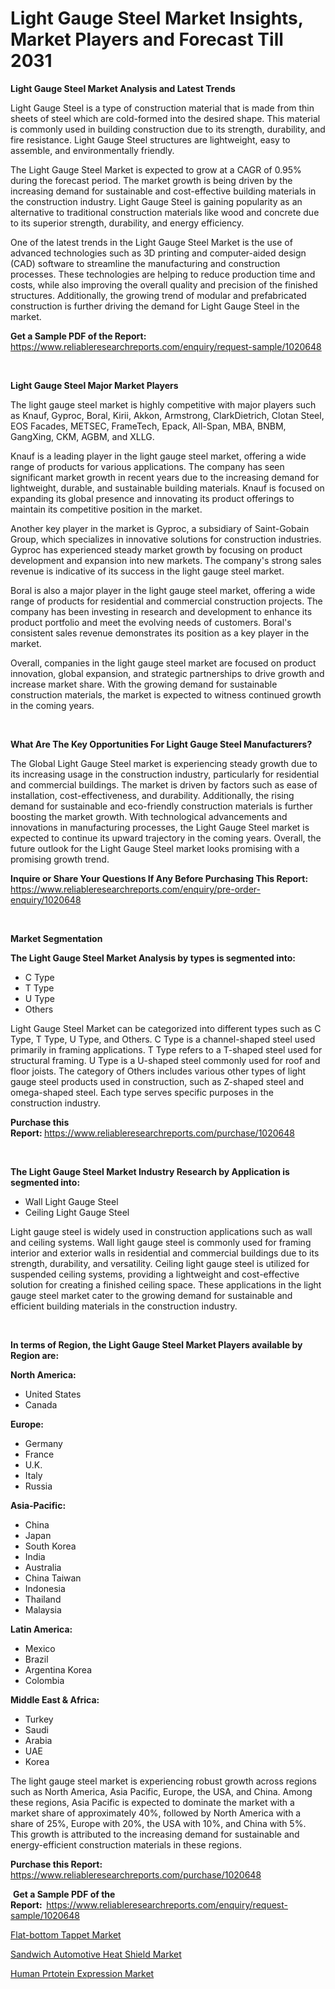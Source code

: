 <p><h1>Light Gauge Steel Market Insights, Market Players and Forecast Till 2031</h1></p><p><strong>Light Gauge Steel Market Analysis and Latest Trends</strong></p>
<p><p>Light Gauge Steel is a type of construction material that is made from thin sheets of steel which are cold-formed into the desired shape. This material is commonly used in building construction due to its strength, durability, and fire resistance. Light Gauge Steel structures are lightweight, easy to assemble, and environmentally friendly.</p><p>The Light Gauge Steel Market is expected to grow at a CAGR of 0.95% during the forecast period. The market growth is being driven by the increasing demand for sustainable and cost-effective building materials in the construction industry. Light Gauge Steel is gaining popularity as an alternative to traditional construction materials like wood and concrete due to its superior strength, durability, and energy efficiency.</p><p>One of the latest trends in the Light Gauge Steel Market is the use of advanced technologies such as 3D printing and computer-aided design (CAD) software to streamline the manufacturing and construction processes. These technologies are helping to reduce production time and costs, while also improving the overall quality and precision of the finished structures. Additionally, the growing trend of modular and prefabricated construction is further driving the demand for Light Gauge Steel in the market.</p></p>
<p><strong>Get a Sample PDF of the Report:&nbsp;</strong> <a href="https://www.reliableresearchreports.com/enquiry/request-sample/1020648">https://www.reliableresearchreports.com/enquiry/request-sample/1020648</a></p>
<p>&nbsp;</p>
<p><strong>Light Gauge Steel Major Market Players</strong></p>
<p><p>The light gauge steel market is highly competitive with major players such as Knauf, Gyproc, Boral, Kirii, Akkon, Armstrong, ClarkDietrich, Clotan Steel, EOS Facades, METSEC, FrameTech, Epack, All-Span, MBA, BNBM, GangXing, CKM, AGBM, and XLLG. </p><p>Knauf is a leading player in the light gauge steel market, offering a wide range of products for various applications. The company has seen significant market growth in recent years due to the increasing demand for lightweight, durable, and sustainable building materials. Knauf is focused on expanding its global presence and innovating its product offerings to maintain its competitive position in the market.</p><p>Another key player in the market is Gyproc, a subsidiary of Saint-Gobain Group, which specializes in innovative solutions for construction industries. Gyproc has experienced steady market growth by focusing on product development and expansion into new markets. The company's strong sales revenue is indicative of its success in the light gauge steel market.</p><p>Boral is also a major player in the light gauge steel market, offering a wide range of products for residential and commercial construction projects. The company has been investing in research and development to enhance its product portfolio and meet the evolving needs of customers. Boral's consistent sales revenue demonstrates its position as a key player in the market.</p><p>Overall, companies in the light gauge steel market are focused on product innovation, global expansion, and strategic partnerships to drive growth and increase market share. With the growing demand for sustainable construction materials, the market is expected to witness continued growth in the coming years.</p></p>
<p>&nbsp;</p>
<p><strong>What Are The Key Opportunities For Light Gauge Steel Manufacturers?</strong></p>
<p><p>The Global Light Gauge Steel market is experiencing steady growth due to its increasing usage in the construction industry, particularly for residential and commercial buildings. The market is driven by factors such as ease of installation, cost-effectiveness, and durability. Additionally, the rising demand for sustainable and eco-friendly construction materials is further boosting the market growth. With technological advancements and innovations in manufacturing processes, the Light Gauge Steel market is expected to continue its upward trajectory in the coming years. Overall, the future outlook for the Light Gauge Steel market looks promising with a promising growth trend.</p></p>
<p><strong>Inquire or Share Your Questions If Any Before Purchasing This Report:</strong> <a href="https://www.reliableresearchreports.com/enquiry/pre-order-enquiry/1020648">https://www.reliableresearchreports.com/enquiry/pre-order-enquiry/1020648</a></p>
<p>&nbsp;</p>
<p><strong>Market Segmentation</strong></p>
<p><strong>The Light Gauge Steel Market Analysis by types is segmented into:</strong></p>
<p><ul><li>C Type</li><li>T Type</li><li>U Type</li><li>Others</li></ul></p>
<p><p>Light Gauge Steel Market can be categorized into different types such as C Type, T Type, U Type, and Others. C Type is a channel-shaped steel used primarily in framing applications. T Type refers to a T-shaped steel used for structural framing. U Type is a U-shaped steel commonly used for roof and floor joists. The category of Others includes various other types of light gauge steel products used in construction, such as Z-shaped steel and omega-shaped steel. Each type serves specific purposes in the construction industry.</p></p>
<p><strong>Purchase this Report:&nbsp;</strong><a href="https://www.reliableresearchreports.com/purchase/1020648">https://www.reliableresearchreports.com/purchase/1020648</a></p>
<p>&nbsp;</p>
<p><strong>The Light Gauge Steel Market Industry Research by Application is segmented into:</strong></p>
<p><ul><li>Wall Light Gauge Steel</li><li>Ceiling Light Gauge Steel</li></ul></p>
<p><p>Light gauge steel is widely used in construction applications such as wall and ceiling systems. Wall light gauge steel is commonly used for framing interior and exterior walls in residential and commercial buildings due to its strength, durability, and versatility. Ceiling light gauge steel is utilized for suspended ceiling systems, providing a lightweight and cost-effective solution for creating a finished ceiling space. These applications in the light gauge steel market cater to the growing demand for sustainable and efficient building materials in the construction industry.</p></p>
<p>&nbsp;</p>
<p><strong>In terms of Region, the Light Gauge Steel Market Players available by Region are:</strong></p>
<p>
    <p> <strong> North America: </strong>
        <ul>
            <li>United States</li>
            <li>Canada</li>
        </ul>
        </p> 
    <p> <strong> Europe: </strong>
        <ul>
            <li>Germany</li>
            <li>France</li>
            <li>U.K.</li>
            <li>Italy</li>
            <li>Russia</li>
        </ul>
        </p> 
    <p> <strong> Asia-Pacific: </strong>
        <ul>
            <li>China</li>
            <li>Japan</li>
            <li>South Korea</li>
            <li>India</li>
            <li>Australia</li>
            <li>China Taiwan</li>
            <li>Indonesia</li>
            <li>Thailand</li>
            <li>Malaysia</li>
        </ul>
        </p> 
    <p> <strong> Latin America: </strong>
        <ul>
            <li>Mexico</li>
            <li>Brazil</li>
            <li>Argentina Korea</li>
            <li>Colombia</li>
        </ul>
        </p> 
    <p> <strong> Middle East & Africa: </strong>
        <ul>
            <li>Turkey</li>
            <li>Saudi</li>
            <li>Arabia</li>
            <li>UAE</li>
            <li>Korea</li>
        </ul>
    </p>
    </p>
<p><p>The light gauge steel market is experiencing robust growth across regions such as North America, Asia Pacific, Europe, the USA, and China. Among these regions, Asia Pacific is expected to dominate the market with a market share of approximately 40%, followed by North America with a share of 25%, Europe with 20%, the USA with 10%, and China with 5%. This growth is attributed to the increasing demand for sustainable and energy-efficient construction materials in these regions.</p></p>
<p><strong>Purchase this Report: </strong><a href="https://www.reliableresearchreports.com/purchase/1020648">https://www.reliableresearchreports.com/purchase/1020648</a></p>
<p>&nbsp;<strong>Get a Sample PDF of the Report:&nbsp;&nbsp;</strong><a href="https://www.reliableresearchreports.com/enquiry/request-sample/1020648">https://www.reliableresearchreports.com/enquiry/request-sample/1020648</a></p>
<p><strong></strong></p>
<p><p><a href="https://view.publitas.com/reportprime-1/flat-bottom-tappet-market-size-global-industry-overview-market-segmentation-and-forecast-2023-to-2030/">Flat-bottom Tappet Market</a></p><p><a href="https://view.publitas.com/reportprime-1/sandwich-automotive-heat-shield-market-research-report-provides-thorough-industry-overview-which-offers-an-in-depth-analysis-of-product-trends-and-new-market-divisions/">Sandwich Automotive Heat Shield Market</a></p><p><a href="https://view.publitas.com/reportprime-1/human-prtotein-expression-market-size-growth-and-forecast-from-2023-2030/">Human Prtotein Expression Market</a></p></p>